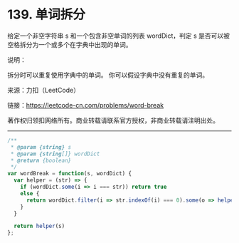 # 139. 单词拆分

给定一个非空字符串 s 和一个包含非空单词的列表 wordDict，判定 s 是否可以被空格拆分为一个或多个在字典中出现的单词。

说明：

拆分时可以重复使用字典中的单词。
你可以假设字典中没有重复的单词。

来源：力扣（LeetCode）

链接：<https://leetcode-cn.com/problems/word-break>

著作权归领扣网络所有。商业转载请联系官方授权，非商业转载请注明出处。

---

```js
/**
 * @param {string} s
 * @param {string[]} wordDict
 * @return {boolean}
 */
var wordBreak = function(s, wordDict) {
  var helper = (str) => {
    if (wordDict.some(i => i === str)) return true
    else {
      return wordDict.filter(i => str.indexOf(i) === 0).some(o => helper(str.substring(o.length)))
    }
  }

  return helper(s)
};
```
